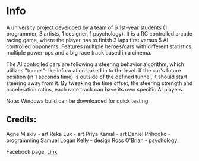 Info
====

A university project developed by a team of 6 1st-year students (1 programmer, 3 artists, 1 designer, 1 psychology). It is a RC controlled arcade racing game, where the player has to finish 3 laps first versus 5 AI controlled opponents. Features multiple heroes/cars with different statistics, multiple power-ups and a big race track based in a cinema.

The AI controlled cars are following a steering behavior algorithm, which utilizes "tunnel"-like information baked in to the level. If the car's future position (in 1 seconds time) is outside of the defined tunnel, it should start steering away from it. By tweaking the time offset, the steering strength and acceleration ratios, each race track can have its own specific AI players.

Note: Windows build can be downloaded for quick testing.

Credits:
-------

Agne Miskiv - art
Reka Lux - art
Priya Kamal - art
Daniel Prihodko - programming
Samuel Logan Kelly - design
Ross O'Brian - psychology

Facebook page: <a href="https://www.facebook.com/raceingcinema" target="_blank">Link</a>
